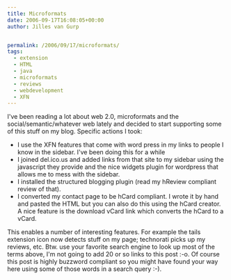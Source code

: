 ```yaml
---
title: Microformats
date: 2006-09-17T16:08:05+00:00
author: Jilles van Gurp


permalink: /2006/09/17/microformats/
tags:
  - extension
  - HTML
  - java
  - microformats
  - reviews
  - webdevelopment
  - XFN
---
```

I've been reading a lot about web 2.0, microformats and the social/semantic/whatever web lately and decided to start supporting some of this stuff on my blog. Specific actions I took:

- I use the XFN features that come with word press in my links to people I know in the sidebar. I've been doing this for a while
- I joined del.ico.us and added links from that site to my sidebar using the javascript they provide and the nice widgets plugin for wordpress that allows me to mess with the sidebar.
- I installed the structured blogging plugin (read my hReview compliant review of that).
- I converted my contact page to be hCard compliant. I wrote it by hand and pasted the HTML but you can also do this using the hCard creator. A nice feature is the download vCard link which converts the hCard to a vCard.

This enables a number of interesting features. For example the tails extension icon now detects stuff on my page; technorati picks up my reviews, etc. Btw. use your favorite search engine to look up most of the terms above, I'm not going to add 20 or so links to this post :-o. Of course this post is highly buzzword compliant so you might have found your way here using some of those words in a search query :-).